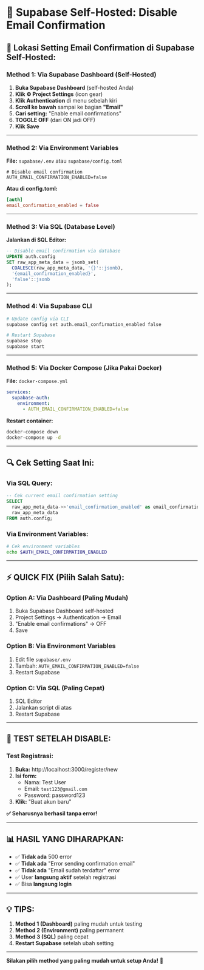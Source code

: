 # 🔧 Supabase Self-Hosted: Disable Email Confirmation

## 🎯 **Lokasi Setting Email Confirmation di Supabase Self-Hosted:**

### **Method 1: Via Supabase Dashboard (Self-Hosted)**

1. **Buka Supabase Dashboard** (self-hosted Anda)
2. **Klik ⚙️ Project Settings** (icon gear)
3. **Klik Authentication** di menu sebelah kiri
4. **Scroll ke bawah** sampai ke bagian **"Email"**
5. **Cari setting:** "Enable email confirmations"
6. **TOGGLE OFF** (dari ON jadi OFF)
7. **Klik Save**

---

### **Method 2: Via Environment Variables**

**File:** `supabase/.env` atau `supabase/config.toml`

```env
# Disable email confirmation
AUTH_EMAIL_CONFIRMATION_ENABLED=false
```

**Atau di config.toml:**
```toml
[auth]
email_confirmation_enabled = false
```

---

### **Method 3: Via SQL (Database Level)**

**Jalankan di SQL Editor:**

```sql
-- Disable email confirmation via database
UPDATE auth.config 
SET raw_app_meta_data = jsonb_set(
  COALESCE(raw_app_meta_data, '{}'::jsonb), 
  '{email_confirmation_enabled}', 
  'false'::jsonb
);
```

---

### **Method 4: Via Supabase CLI**

```bash
# Update config via CLI
supabase config set auth.email_confirmation_enabled false

# Restart Supabase
supabase stop
supabase start
```

---

### **Method 5: Via Docker Compose (Jika Pakai Docker)**

**File:** `docker-compose.yml`

```yaml
services:
  supabase-auth:
    environment:
      - AUTH_EMAIL_CONFIRMATION_ENABLED=false
```

**Restart container:**
```bash
docker-compose down
docker-compose up -d
```

---

## 🔍 **Cek Setting Saat Ini:**

### **Via SQL Query:**

```sql
-- Cek current email confirmation setting
SELECT 
  raw_app_meta_data->>'email_confirmation_enabled' as email_confirmation_enabled,
  raw_app_meta_data
FROM auth.config;
```

### **Via Environment Variables:**

```bash
# Cek environment variables
echo $AUTH_EMAIL_CONFIRMATION_ENABLED
```

---

## ⚡ **QUICK FIX (Pilih Salah Satu):**

### **Option A: Via Dashboard (Paling Mudah)**
1. Buka Supabase Dashboard self-hosted
2. Project Settings → Authentication → Email
3. "Enable email confirmations" → OFF
4. Save

### **Option B: Via Environment Variables**
1. Edit file `supabase/.env`
2. Tambah: `AUTH_EMAIL_CONFIRMATION_ENABLED=false`
3. Restart Supabase

### **Option C: Via SQL (Paling Cepat)**
1. SQL Editor
2. Jalankan script di atas
3. Restart Supabase

---

## 🧪 **TEST SETELAH DISABLE:**

### **Test Registrasi:**

1. **Buka:** http://localhost:3000/register/new
2. **Isi form:**
   - Nama: Test User
   - Email: `test123@gmail.com`
   - Password: password123
3. **Klik:** "Buat akun baru"

**✅ Seharusnya berhasil tanpa error!**

---

## 📊 **HASIL YANG DIHARAPKAN:**

- ✅ **Tidak ada** 500 error
- ✅ **Tidak ada** "Error sending confirmation email"
- ✅ **Tidak ada** "Email sudah terdaftar" error
- ✅ User **langsung aktif** setelah registrasi
- ✅ Bisa **langsung login**

---

## 💡 **TIPS:**

1. **Method 1 (Dashboard)** paling mudah untuk testing
2. **Method 2 (Environment)** paling permanent
3. **Method 3 (SQL)** paling cepat
4. **Restart Supabase** setelah ubah setting

---

**Silakan pilih method yang paling mudah untuk setup Anda!** 🚀
